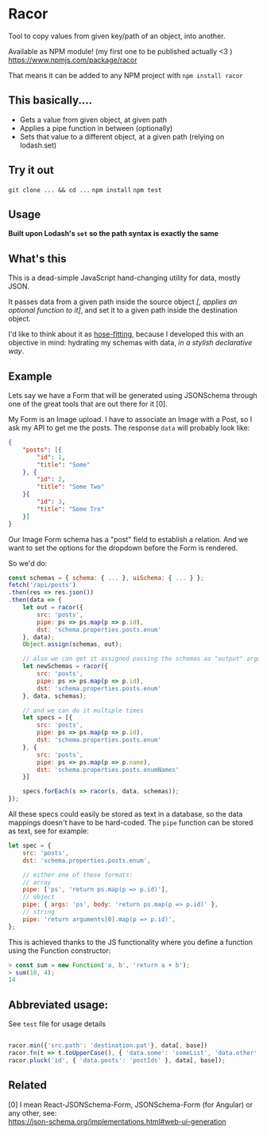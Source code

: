 # Racor

Tool to copy values from given key/path of an object, into another.

Available as NPM module! (my first one to be published actually <3 )
https://www.npmjs.com/package/racor

That means it can be added to any NPM project with `npm install racor`

## This basically....

* Gets a value from given object, at given path
* Applies a pipe function in between (optionally)
* Sets that value to a different object, at a given path (relying on lodash.set)

## Try it out

`git clone ... && cd ...`
`npm install`
`npm test`

## Usage

**Built upon Lodash's `set` so the path syntax is exactly the same**

## What's this

This is a dead-simple JavaScript hand-changing utility for data, mostly JSON.

It passes data from a given path inside the source object *[, applies an optional function to it]*, and set it to a given path inside the destination object.

I'd like to think about it as [hose-fitting](http://www.fredshed.co.uk/photosgardtools/hozelock4waymanifold.jpg), because I developed this with an objective in mind: hydrating my schemas with data, *in a stylish declarative way*. 

## Example

Lets say we have a Form that will be generated using JSONSchema through one of the great tools that are out there for it [0].

My Form is an Image upload. I have to associate an Image with a Post, so I ask my API to get me the posts. The response `data` will probably look like: 

```json
{
    "posts": [{
        "id": 1,
        "title": "Some"
    }, {
        "id": 2,
        "title": "Some Two"
    }{
        "id": 3,
        "title": "Some Tre"
    }]
}
```

Our Image Form schema has a "post" field to establish a relation. And we want to set the options for the dropdown before the Form is rendered.

So we'd do:

```javascript
const schemas = { schema: { ... }, uiSchema: { ... } };
fetch('/api/posts')
.then(res => res.json())
.then(data => {
    let out = racor({
        src: 'posts',
        pipe: ps => ps.map(p => p.id),
        dst: 'schema.properties.posts.enum'
    }, data);
    Object.assign(schemas, out);

    // also we can get it assigned passing the schemas as "output" argument
    let newSchemas = racor({
        src: 'posts',
        pipe: ps => ps.map(p => p.id),
        dst: 'schema.properties.posts.enum'
    }, data, schemas);

    // and we can do it multiple times
    let specs = [{
        src: 'posts',
        pipe: ps => ps.map(p => p.id),
        dst: 'schema.properties.posts.enum'
    }, {
        src: 'posts',
        pipe: ps => ps.map(p => p.name),
        dst: 'schema.properties.posts.enumNames'
    }]

    specs.forEach(s => racor(s, data, schemas));
});
```

All these specs could easily be stored as text in a database, so the data mappings doesn't have to be hard-coded. The `pipe` function can be stored as text, see for example: 

```javascript
let spec = {
    src: 'posts',
    dst: 'schema.properties.posts.enum',

    // either one of these formats:
    // array
    pipe: ['ps', 'return ps.map(p => p.id)'],
    // object
    pipe: { args: 'ps', body: 'return ps.map(p => p.id)' },
    // string
    pipe: 'return arguments[0].map(p => p.id)',
};
```

This is achieved thanks to the JS functionality where you define a function using the Function constructor: 

```javascript
> const sum = new Function('a, b', 'return a + b');
> sum(10, 4);
14
```

## Abbreviated usage:

See `test` file for usage details

```javascript

racor.min({'src.path': 'destination.pat'}, data[, base])
racor.fn(t => t.toUpperCase(), { 'data.some': 'someList', 'data.other':'otherList' }, data[, base])
racor.pluck('id', { 'data.posts': 'postIds' }, data[, base]);
```

## Related

[0] I mean React-JSONSchema-Form, JSONSchema-Form (for Angular) or any other, see:  
https://json-schema.org/implementations.html#web-ui-generation
